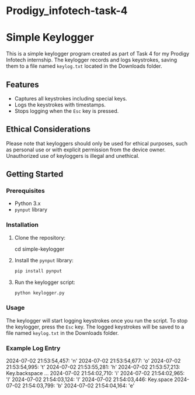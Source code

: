 # Prodigy_infotech-task-4
# Simple Keylogger

This is a simple keylogger program created as part of Task 4 for my Prodigy Infotech internship. The keylogger records and logs keystrokes, saving them to a file named `keylog.txt` located in the Downloads folder.

## Features

- Captures all keystrokes including special keys.
- Logs the keystrokes with timestamps.
- Stops logging when the `Esc` key is pressed.

## Ethical Considerations

Please note that keyloggers should only be used for ethical purposes, such as personal use or with explicit permission from the device owner. Unauthorized use of keyloggers is illegal and unethical.

## Getting Started

### Prerequisites

- Python 3.x
- `pynput` library

### Installation

1. Clone the repository:

   
    cd simple-keylogger
    

2. Install the `pynput` library:

    ```bash
    pip install pynput
    ```

3. Run the keylogger script:

    ```bash
    python keylogger.py
    ```

### Usage

The keylogger will start logging keystrokes once you run the script. To stop the keylogger, press the `Esc` key. The logged keystrokes will be saved to a file named `keylog.txt` in the Downloads folder.

### Example Log Entry

2024-07-02 21:53:54,457: 'n'
2024-07-02 21:53:54,677: 'o'
2024-07-02 21:53:54,995: 't'
2024-07-02 21:53:55,281: 'h'
2024-07-02 21:53:57,213: Key.backspace
...
2024-07-02 21:54:02,710: 'i'
2024-07-02 21:54:02,965: 'l'
2024-07-02 21:54:03,124: 'l'
2024-07-02 21:54:03,446: Key.space
2024-07-02 21:54:03,799: 'b'
2024-07-02 21:54:04,164: 'e'




